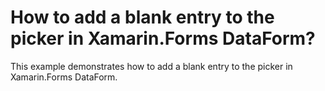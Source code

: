 # How to add a blank entry to the picker in Xamarin.Forms  DataForm?

This example demonstrates how to add a blank entry to the picker in Xamarin.Forms  DataForm.
